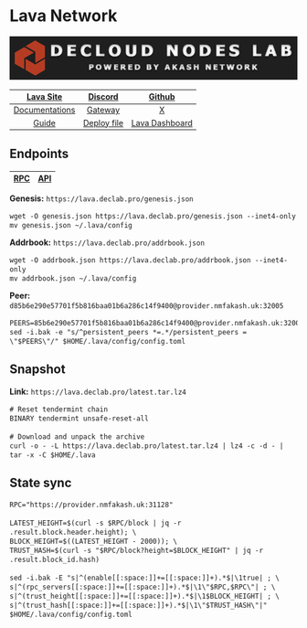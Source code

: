 # Lava Network

![](/assets/banner.png)

|[Lava Site](https://www.lavanet.xyz/)|[Discord](https://discord.gg/Tbk5NxTCdA)|[Github](https://github.com/lavanet)|
|:--:|:--:|:--:|
|[Documentations](https://docs.lavanet.xyz/)|[Gateway](https://accounts.lavanet.xyz/)|[X](https://twitter.com/lavanetxyz)|
|[Guide](https://services.declab.pro/guides)|[Deploy file](https://gitopia.com/DecloudNodesLab/cosmos-universe/tree/master/projects/Lava/lava_testnet_deploy.yml)|[Lava Dashboard](https://info.lavanet.xyz/)|


## Endpoints

|[**RPC**](https://lava.declab.pro/rpc)|[**API**](https://lava.declab.pro)|
|:--:|:--:|

**Genesis:** ```https://lava.declab.pro/genesis.json```

```
wget -O genesis.json https://lava.declab.pro/genesis.json --inet4-only
mv genesis.json ~/.lava/config
```

**Addrbook:** ```https://lava.declab.pro/addrbook.json```

```
wget -O addrbook.json https://lava.declab.pro/addrbook.json --inet4-only
mv addrbook.json ~/.lava/config
```

**Peer:** ```d85b6e290e57701f5b816baa01b6a286c14f9400@provider.nmfakash.uk:32005```

```
PEERS=85b6e290e57701f5b816baa01b6a286c14f9400@provider.nmfakash.uk:32005,c3bcd6779abf9bc703ff89d72f9aa91dc4b3068e@65.21.131.21:26656,40046fe63bdaa9efde27707b0d3de0bf84fedf80@86.111.48.158:26656,0d6983bcd192c0b4a0f61e6d849c152704e2f017@91.107.148.5:26656,3031bcee46e31081eb6ecb90df2dad6fc757bebc@95.217.57.232:56656,b3abed4b1ad82a3d2404c817b4eabf30ab36f6f6@185.250.36.187:17656
sed -i.bak -e "s/^persistent_peers *=.*/persistent_peers = \"$PEERS\"/" $HOME/.lava/config/config.toml
```

## Snapshot 

**Link:** ```https://lava.declab.pro/latest.tar.lz4```

```
# Reset tendermint chain
BINARY tendermint unsafe-reset-all

# Download and unpack the archive
curl -o - -L https://lava.declab.pro/latest.tar.lz4 | lz4 -c -d - | tar -x -C $HOME/.lava
```

## State sync

```
RPC="https://provider.nmfakash.uk:31128"

LATEST_HEIGHT=$(curl -s $RPC/block | jq -r .result.block.header.height); \
BLOCK_HEIGHT=$((LATEST_HEIGHT - 2000)); \
TRUST_HASH=$(curl -s "$RPC/block?height=$BLOCK_HEIGHT" | jq -r .result.block_id.hash)

sed -i.bak -E "s|^(enable[[:space:]]+=[[:space:]]+).*$|\1true| ; \
s|^(rpc_servers[[:space:]]+=[[:space:]]+).*$|\1\"$RPC,$RPC\"| ; \
s|^(trust_height[[:space:]]+=[[:space:]]+).*$|\1$BLOCK_HEIGHT| ; \
s|^(trust_hash[[:space:]]+=[[:space:]]+).*$|\1\"$TRUST_HASH\"|" $HOME/.lava/config/config.toml
```
